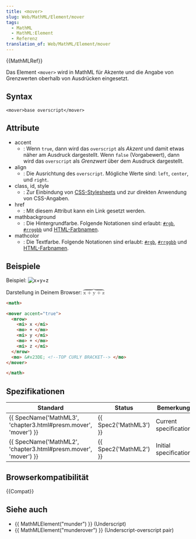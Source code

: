 ```yaml
---
title: <mover>
slug: Web/MathML/Element/mover
tags:
  - MathML
  - MathML:Element
  - Referenz
translation_of: Web/MathML/Element/mover
---
```

{{MathMLRef}}

Das Element `<mover>` wird in MathML für Akzente und die Angabe von Grenzwerten oberhalb von Ausdrücken eingesetzt.

## Syntax

    <mover>base overscript</mover>

## Attribute

- accent
  - : Wenn `true`, dann wird das `overscript` als _Akzent_ und damit etwas näher am Ausdruck dargestellt.
    Wenn `false` (Vorgabewert), dann wird das `overscript` als _Grenzwert_ über dem Ausdruck dargestellt.
- align
  - : Die Ausrichtung des `overscript`. Mögliche Werte sind: `left`, `center`, und `right`.
- class, id, style
  - : Zur Einbindung von [CSS-Stylesheets](/de/docs/Web/CSS) und zur direkten Anwendung von CSS-Angaben.
- href
  - : Mit diesem Attribut kann ein Link gesetzt werden.
- mathbackground
  - : Die Hintergrundfarbe. Folgende Notationen sind erlaubt: [`#rgb`](https://developer.mozilla.org/de/docs/Web/CSS/Farben#rgb%28%29), [`#rrggbb`](https://developer.mozilla.org/de/docs/Web/CSS/Farben#rgb%28%29) und [HTML-Farbnamen](/de/docs/Web/CSS/Farben#Werte).
- mathcolor
  - : Die Textfarbe. Folgende Notationen sind erlaubt: [`#rgb`](https://developer.mozilla.org/de/docs/Web/CSS/Farben#rgb%28%29), [`#rrggbb`](https://developer.mozilla.org/de/docs/Web/CSS/Farben#rgb%28%29) und [HTML-Farbnamen](/de/docs/Web/CSS/Farben#Werte).

## Beispiele

Beispiel: ![x+y+z](/files/3196/mover.png)

Darstellung in Deinem Browser: <math><mover accent="true"><mrow><mi>x </mi><mo>+ </mo><mi>y </mi><mo>+ </mo><mi>z </mi></mrow><mo>⏞</mo></mover></math>

```html
<math>

<mover accent="true">
  <mrow>
    <mi> x </mi>
    <mo> + </mo>
    <mi> y </mi>
    <mo> + </mo>
    <mi> z </mi>
  </mrow>
  <mo> &#x23DE; <!--TOP CURLY BRACKET--> </mo>
</mover>

</math>
```

## Spezifikationen

| Standard                                                                             | Status                       | Bemerkung             |
| ------------------------------------------------------------------------------------ | ---------------------------- | --------------------- |
| {{ SpecName('MathML3', 'chapter3.html#presm.mover', 'mover') }} | {{ Spec2('MathML3') }} | Current specification |
| {{ SpecName('MathML2', 'chapter3.html#presm.mover', 'mover') }} | {{ Spec2('MathML2') }} | Initial specification |

## Browserkompatibilität

{{Compat}}

## Siehe auch

- {{ MathMLElement("munder") }} (Underscript)
- {{ MathMLElement("munderover") }} (Underscript-overscript pair)
